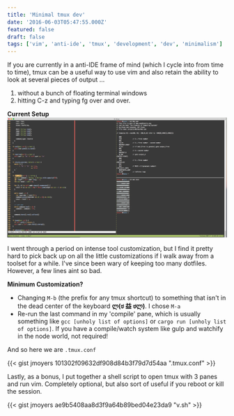 ```yaml
---
title: 'Minimal tmux dev'
date: '2016-06-03T05:47:55.000Z'
featured: false
draft: false
tags: ['vim', 'anti-ide', 'tmux', 'development', 'dev', 'minimalism']
---
```


If you are currently in a anti-IDE frame of mind (which I cycle into from time
to time), tmux can be a useful way to use vim and also retain the ability to
look at several pieces of output ...

1. without a bunch of floating terminal windows
2. hitting C-z and typing fg over and over.

**Current Setup** ![tmux and vim](images/screenshot.png)

I went through a period on intense tool customization, but I find it pretty hard
to pick back up on all the little customizations if I walk away from a toolset
for a while. I've since been wary of keeping too many dotfiles. However, a few
lines aint so bad.

**Minimum Customization?**

- Changing `M-b` (the prefix for any tmux shortcut) to something that isn't in
  the dead center of the keyboard **ლ(ಠ 益 ಠლ)**. I chose `M-a`
- Re-run the last command in my 'compile' pane, which is usually something like
  `gcc [unholy list of options]` or `cargo run [unholy list of options]`. If you
  have a compile/watch system like gulp and watchify in the node world, not
  required!

And so here we are `.tmux.conf`

{{< gist jmoyers 101302f09632df908d84b3f79d7d54aa ".tmux.conf" >}}

Lastly, as a bonus, I put together a shell script to open tmux with 3 panes and
run vim. Completely optional, but also sort of useful if you reboot or kill the
session.

{{< gist jmoyers ae9b5408aa8d3f9a64b89bed04e23da9 "v.sh" >}}
